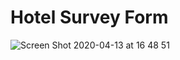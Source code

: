 # Hotel Survey Form
![Screen Shot 2020-04-13 at 16 48 51](https://user-images.githubusercontent.com/57327617/79135271-fe237080-7da6-11ea-8721-d415965c4aef.png)


